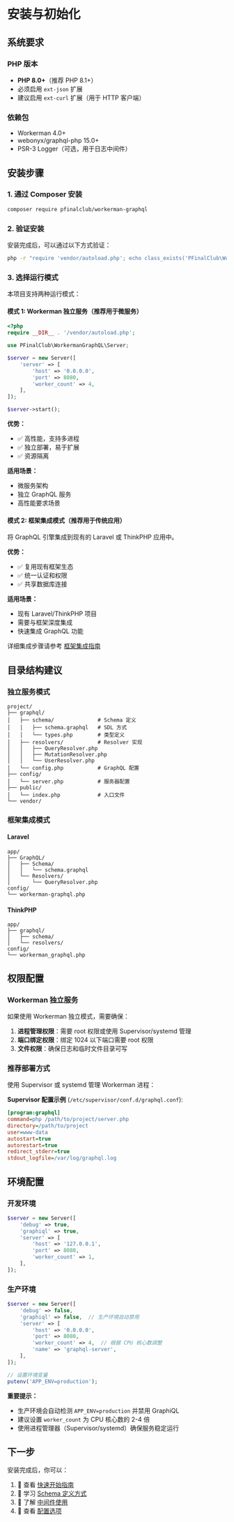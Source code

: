 # 安装与初始化

## 系统要求

### PHP 版本
- **PHP 8.0+**（推荐 PHP 8.1+）
- 必须启用 `ext-json` 扩展
- 建议启用 `ext-curl` 扩展（用于 HTTP 客户端）

### 依赖包
- Workerman 4.0+
- webonyx/graphql-php 15.0+
- PSR-3 Logger（可选，用于日志中间件）

## 安装步骤

### 1. 通过 Composer 安装

```bash
composer require pfinalclub/workerman-graphql
```

### 2. 验证安装

安装完成后，可以通过以下方式验证：

```bash
php -r "require 'vendor/autoload.php'; echo class_exists('PFinalClub\WorkermanGraphQL\Server') ? 'OK' : 'FAIL';"
```

### 3. 选择运行模式

本项目支持两种运行模式：

#### 模式 1: Workerman 独立服务（推荐用于微服务）

```php
<?php
require __DIR__ . '/vendor/autoload.php';

use PFinalClub\WorkermanGraphQL\Server;

$server = new Server([
    'server' => [
        'host' => '0.0.0.0',
        'port' => 8080,
        'worker_count' => 4,
    ],
]);

$server->start();
```

**优势：**
- ✅ 高性能，支持多进程
- ✅ 独立部署，易于扩展
- ✅ 资源隔离

**适用场景：**
- 微服务架构
- 独立 GraphQL 服务
- 高性能要求场景

#### 模式 2: 框架集成模式（推荐用于传统应用）

将 GraphQL 引擎集成到现有的 Laravel 或 ThinkPHP 应用中。

**优势：**
- ✅ 复用现有框架生态
- ✅ 统一认证和权限
- ✅ 共享数据库连接

**适用场景：**
- 现有 Laravel/ThinkPHP 项目
- 需要与框架深度集成
- 快速集成 GraphQL 功能

详细集成步骤请参考 [框架集成指南](./integration.md)

## 目录结构建议

### 独立服务模式

```
project/
├── graphql/
│   ├── schema/              # Schema 定义
│   │   ├── schema.graphql   # SDL 方式
│   │   └── types.php        # 类型定义
│   ├── resolvers/           # Resolver 实现
│   │   ├── QueryResolver.php
│   │   ├── MutationResolver.php
│   │   └── UserResolver.php
│   └── config.php           # GraphQL 配置
├── config/
│   └── server.php           # 服务器配置
├── public/
│   └── index.php            # 入口文件
└── vendor/
```

### 框架集成模式

#### Laravel

```
app/
├── GraphQL/
│   ├── Schema/
│   │   └── schema.graphql
│   └── Resolvers/
│       └── QueryResolver.php
config/
└── workerman-graphql.php
```

#### ThinkPHP

```
app/
├── graphql/
│   ├── schema/
│   └── resolvers/
config/
└── workerman_graphql.php
```

## 权限配置

### Workerman 独立服务

如果使用 Workerman 独立模式，需要确保：

1. **进程管理权限**：需要 root 权限或使用 Supervisor/systemd 管理
2. **端口绑定权限**：绑定 1024 以下端口需要 root 权限
3. **文件权限**：确保日志和临时文件目录可写

### 推荐部署方式

使用 Supervisor 或 systemd 管理 Workerman 进程：

**Supervisor 配置示例** (`/etc/supervisor/conf.d/graphql.conf`):

```ini
[program:graphql]
command=php /path/to/project/server.php
directory=/path/to/project
user=www-data
autostart=true
autorestart=true
redirect_stderr=true
stdout_logfile=/var/log/graphql.log
```

## 环境配置

### 开发环境

```php
$server = new Server([
    'debug' => true,
    'graphiql' => true,
    'server' => [
        'host' => '127.0.0.1',
        'port' => 8080,
        'worker_count' => 1,
    ],
]);
```

### 生产环境

```php
$server = new Server([
    'debug' => false,
    'graphiql' => false,  // 生产环境自动禁用
    'server' => [
        'host' => '0.0.0.0',
        'port' => 8080,
        'worker_count' => 4,  // 根据 CPU 核心数调整
        'name' => 'graphql-server',
    ],
]);

// 设置环境变量
putenv('APP_ENV=production');
```

**重要提示：**
- 生产环境会自动检测 `APP_ENV=production` 并禁用 GraphiQL
- 建议设置 `worker_count` 为 CPU 核心数的 2-4 倍
- 使用进程管理器（Supervisor/systemd）确保服务稳定运行

## 下一步

安装完成后，你可以：

1. 📖 查看 [快速开始指南](./quickstart.md)
2. 📖 学习 [Schema 定义方式](./schema.md)
3. 📖 了解 [中间件使用](./middleware.md)
4. 📖 查看 [配置选项](./configuration.md)

